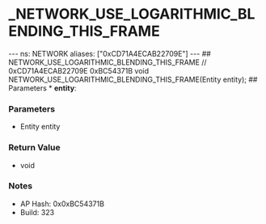 # _NETWORK_USE_LOGARITHMIC_BLENDING_THIS_FRAME

--- ns: NETWORK aliases: ["0xCD71A4ECAB22709E"] --- ## NETWORK_USE_LOGARITHMIC_BLENDING_THIS_FRAME  // 0xCD71A4ECAB22709E 0xBC54371B void NETWORK_USE_LOGARITHMIC_BLENDING_THIS_FRAME(Entity entity);  ## Parameters * **entity**:

### Parameters
* Entity entity

### Return Value
* void

### Notes
* AP Hash: 0x0xBC54371B
* Build: 323

